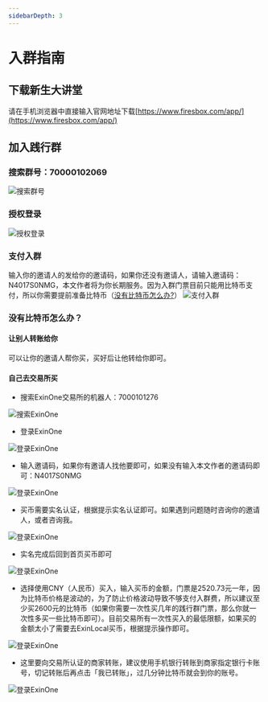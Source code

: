 ```yaml
---
sidebarDepth: 3
---
```

# 入群指南

## 下载新生大讲堂

请在手机浏览器中直接输入官网地址下载[https://www.firesbox.com/app/](https://www.firesbox.com/app/)

## 加入践行群

### 搜索群号：70000102069
![搜索群号](./img/search.jpeg)
### 授权登录
![授权登录](./img/shouquan.jpeg)
### 支付入群
输入你的邀请人的发给你的邀请码，如果你还没有邀请人，请输入邀请码：N4017S0NMG，本文作者将为你长期服务。因为入群门票目前只能用比特币支付，所以你需要提前准备比特币（[没有比特币怎么办?](./img/#没有比特币怎么办)）
![支付入群](./img/zhifu.jpeg)

### 没有比特币怎么办？

#### 让别人转账给你

可以让你的邀请人帮你买，买好后让他转给你即可。

#### 自己去交易所买
- 搜索ExinOne交易所的机器人：7000101276

![搜索ExinOne](./img/search-exinone.jpeg)

- 登录ExinOne

![登录ExinOne](./img/login-exinone.jpeg)

- 输入邀请码，如果你有邀请人找他要即可，如果没有输入本文作者的邀请码即可：N4017S0NMG

![登录ExinOne](./img/inviate-exinone.jpeg)

- 买币需要实名认证，根据提示实名认证即可。如果遇到问题随时咨询你的邀请人，或者咨询我。

![登录ExinOne](./img/shiming.jpeg)

- 实名完成后回到首页买币即可

![登录ExinOne](./img/first-buy.jpeg)

- 选择使用CNY（人民币）买入，输入买币的金额，门票是2520.73元一年，因为比特币价格是波动的，为了防止价格波动导致不够支付入群费，所以建议至少买2600元的比特币（如果你需要一次性买几年的践行群门票，那么你就一次性多买一些比特币即可）。目前交易所有一次性买入的最低限额，如果买的金额太小了需要去ExinLocal买币，根据提示操作即可。

![登录ExinOne](./img/second-buy.jpeg)

- 这里要向交易所认证的商家转账，建议使用手机银行转账到商家指定银行卡账号，切记转账后再点击「我已转账」，过几分钟比特币就会到你的账号。

![登录ExinOne](./img/third-buy.jpeg)

